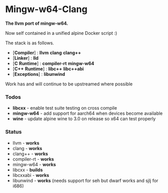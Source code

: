# Mingw-w64-Clang

__The llvm port of mingw-w64.__

Now self contained in a unified alpine Docker script :)

The stack is as follows.

*  [__Compiler__] : __llvm__ __clang__ __clang++__
*  [__Linker__] : __lld__
* [__C__ __Runtime__] : __compiler-rt__ __mingw-w64__
* [__C++__ __Runtime__] : __libc++__ __libc++abi__
* [__Exceptions__] : __libunwind__

Work has and will continue to be upstreamed where possible

### Todos

 - __libcxx__ - enable test suite testing on cross compile
 - __mingw-w64__ - add support for aarch64 when devices become available
 - __wine__ - update alpine wine to 3.0 on release so x64 can test properly


### Status

 - llvm - __works__
 - clang - __works__
 - clang++ - __works__
 - compiler-rt - __works__
 - mingw-w64 - __works__
 - libcxx - __builds__
 - libcxxabi - __works__
 - libunwind - __works__ (needs support for seh but dwarf works and sjlj for i686)
